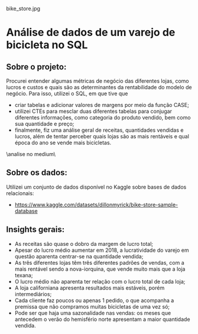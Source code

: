 bike_store.jpg
# Análise de dados de um varejo de bicicleta no SQL

## Sobre o projeto:
Procurei entender algumas métricas de negócio das diferentes lojas, como lucros e custos e quais são as determinantes da rentabilidade do modelo de negócio. Para isso, utilizei o SQL, em que tive que 
- criar tabelas e adicionar valores de margens por meio da função CASE;
- utilizei CTEs para mesclar duas diferentes tabelas para conjugar diferentes informações, como categoria do produto vendido, bem como sua quantidade e preço;
- finalmente, fiz uma análise geral de receitas, quantidades vendidas e lucros, além de tentar perceber quais lojas são as mais rentáveis e qual época do ano se vende mais bicicletas.

\\analise no medium\\

## Sobre os dados:
Utilizei um conjunto de dados disponível no Kaggle sobre bases de dados relacionais:
- https://www.kaggle.com/datasets/dillonmyrick/bike-store-sample-database

## Insights gerais:
- As receitas são quase o dobro da margem de lucro total;
- Apesar do lucro médio aumentar em 2018, a lucratividade do varejo em questão aparenta centrar-se na quantidade vendida;
- As três diferentes lojas têm três diferentes padrões de vendas, com a mais rentável sendo a nova-iorquina, que vende muito mais que a loja texana;
- O lucro médio não aparenta ter relação com o lucro total de cada loja;
- A loja californiana apresenta resultados mais estáveis, porém intermediários;
- Cada cliente faz poucos ou apenas 1 pedido, o que acompanha a premissa que não compramos muitas bicicletas de uma vez só;
- Pode ser que haja uma sazonalidade nas vendas: os meses que antecedem o verão do hemisfério norte apresentam a maior quantidade vendida.
